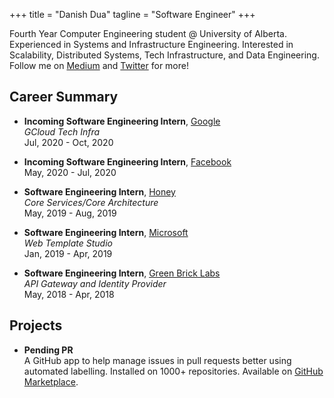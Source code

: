 +++
title = "Danish Dua"
tagline = "Software Engineer"
+++

Fourth Year Computer Engineering student @ University of Alberta.\
Experienced in Systems and Infrastructure Engineering. Interested in
Scalability, Distributed Systems, Tech Infrastructure, and Data Engineering.\
Follow me on [Medium](https://medium.com/@dandua98) and [Twitter](https://twitter.com/dandua98) for more!

## **Career Summary**

- **Incoming Software Engineering Intern**, [Google](https://www.google.com/)\
  _GCloud Tech Infra_\
  Jul, 2020 - Oct, 2020

- **Incoming Software Engineering Intern**, [Facebook](https://www.facebook.com/)\
  May, 2020 - Jul, 2020

- **Software Engineering Intern**, [Honey](https://www.joinhoney.com/)\
  _Core Services/Core Architecture_\
  May, 2019 - Aug, 2019

- **Software Engineering Intern**, [Microsoft](https://www.microsoft.com/)\
  _Web Template Studio_\
  Jan, 2019 - Apr, 2019

- **Software Engineering Intern**, [Green Brick Labs](https://www.greenbricklabs.com/)\
  _API Gateway and Identity Provider_\
  May, 2018 - Apr, 2018

## **Projects**

- **Pending PR**\
  A GitHub app to help manage issues in pull requests better using automated
  labelling. Installed on 1000+ repositories. Available on [GitHub
  Marketplace](https://github.com/marketplace/pendingpr).
